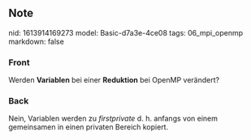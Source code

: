 ## Note
nid: 1613914169273
model: Basic-d7a3e-4ce08
tags: 06_mpi_openmp
markdown: false

### Front
Werden <b>Variablen</b> bei einer <b>Reduktion</b> bei OpenMP verändert?

### Back
Nein, Variablen werden zu <i>firstprivate</i> d. h. anfangs von einem gemeinsamen in einen privaten Bereich kopiert.
